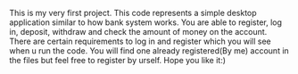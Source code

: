 This is my very first project. This code represents a simple desktop application similar to how bank system works. 
You are able to register, log in, deposit, withdraw and check the amount of money on the account.
There are certain requirements to log in and register which you will see when u run the code.
You will find one already registered(By me) account in the files but feel free to register by urself.
Hope you like it:)
